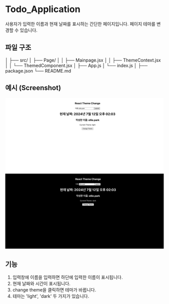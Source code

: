 # Todo_Application

사용자가 입력한 이름과 현재 날짜를 표시하는 간단한 페이지입니다.
페이지 테마를 변경할 수 있습니다.

## 파일 구조
│
├── src/
│   ├── Page/
│   │     ├── Mainpage.jsx
│   │     ├── ThemeContext.jsx
│   │     └── ThemedComponent.jsx
│   ├── App.js
│   └── index.js
│
├── package.json
└── README.md

## 예시 (Screenshot)

<img src="public/img/React_screenshot1.png" width="720" height=auto />
<img src="public/img/React_screenshot2.png" width="720" height=auto />

## 기능
1. 입력창에 이름을 입력하면 하단에 입력한 이름이 표시됩니다.
2. 현재 날짜와 시간이 표시됩니다.
3. change theme을 클릭하면 테마가 바뀝니다.
4. 테마는 'light', 'dark' 두 가지가 있습니다.
